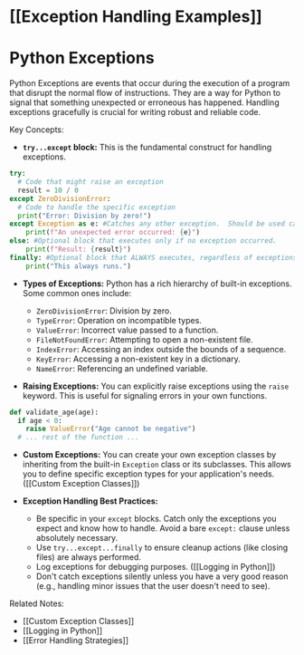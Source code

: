 # [[Exception Handling Examples]]
# Python Exceptions

Python Exceptions are events that occur during the execution of a program that disrupt the normal flow of instructions.  They are a way for Python to signal that something unexpected or erroneous has happened.  Handling exceptions gracefully is crucial for writing robust and reliable code.

Key Concepts:

* **`try...except` block:** This is the fundamental construct for handling exceptions.

```python
try:
  # Code that might raise an exception
  result = 10 / 0  
except ZeroDivisionError:
  # Code to handle the specific exception
  print("Error: Division by zero!")
except Exception as e: #Catches any other exception.  Should be used cautiously.
    print(f"An unexpected error occurred: {e}")
else: #Optional block that executes only if no exception occurred.
    print(f"Result: {result}")
finally: #Optional block that ALWAYS executes, regardless of exceptions.  Good for cleanup.
    print("This always runs.")

```

* **Types of Exceptions:** Python has a rich hierarchy of built-in exceptions.  Some common ones include:
    * `ZeroDivisionError`: Division by zero.
    * `TypeError`:  Operation on incompatible types.
    * `ValueError`:  Incorrect value passed to a function.
    * `FileNotFoundError`:  Attempting to open a non-existent file.
    * `IndexError`: Accessing an index outside the bounds of a sequence.
    * `KeyError`: Accessing a non-existent key in a dictionary.
    * `NameError`: Referencing an undefined variable.  


* **Raising Exceptions:** You can explicitly raise exceptions using the `raise` keyword. This is useful for signaling errors in your own functions.

```python
def validate_age(age):
  if age < 0:
    raise ValueError("Age cannot be negative")
  # ... rest of the function ...
```

* **Custom Exceptions:** You can create your own exception classes by inheriting from the built-in `Exception` class or its subclasses. This allows you to define specific exception types for your application's needs.  ([[Custom Exception Classes]])


* **Exception Handling Best Practices:**
    * Be specific in your `except` blocks. Catch only the exceptions you expect and know how to handle. Avoid a bare `except:` clause unless absolutely necessary.
    * Use `try...except...finally` to ensure cleanup actions (like closing files) are always performed.
    * Log exceptions for debugging purposes.  ([[Logging in Python]])
    * Don't catch exceptions silently unless you have a very good reason (e.g., handling minor issues that the user doesn't need to see).


Related Notes:

* [[Custom Exception Classes]]
* [[Logging in Python]]
* [[Error Handling Strategies]]


